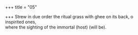 +++
title = "05"

+++
Strew in due order the ritual grass with ghee on its back, o  
inspirited ones,  
where the sighting of the immortal (host) (will be).  